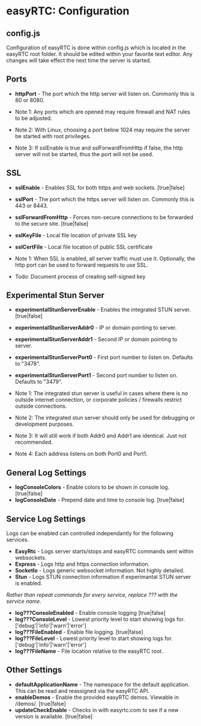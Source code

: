 easyRTC: Configuration
======================

config.js
---------

Configuration of easyRTC is done within config.js which is located in the easyRTC root folder. It should be edited within your favorite text editor. Any changes will take effect the next time the server is started.


Ports
-----
- **httpPort** - The port which the http server will listen on. Commonly this is 80 or 8080.

- Note 1: Any ports which are opened may require firewall and NAT rules to be adjusted.

- Note 2: With Linux, choosing a port below 1024 may require the server be started with root privileges.

- Note 3: If sslEnable is true and sslForwardFromHttp if false, the http server will not be started, thus the port will not be used.


SSL
---

- **sslEnable** - Enables SSL for both https and web sockets. [true|false]
- **sslPort** - The port which the https server will listen on. Commonly this is 443 or 8443.
- **sslForwardFromHttp** - Forces non-secure connections to be forwarded to the secure site. [true|false]
- **sslKeyFile** - Local file location of private SSL key
- **sslCertFile** - Local file location of public SSL certificate

- Note 1: When SSL is enabled, all server traffic must use it. Optionally, the http port can be used to forward requests to use SSL.

- Todo: Document process of creating self-signed key


Experimental Stun Server
------------------------

- **experimentalStunServerEnable** - Enables the integrated STUN server. [true|false]
- **experimentalStunServerAddr0** - IP or domain pointing to server.
- **experimentalStunServerAddr1** - Second IP or domain pointing to server.
- **experimentalStunServerPort0** - First port number to listen on. Defaults to "3478".
- **experimentalStunServerPort1** - Second port number to listen on. Defaults to "3479".

- Note 1: The integrated stun server is useful in cases where there is no outside internet connection, or corporate policies / firewalls restrict outside connections.

- Note 2: The integrated stun server should only be used for debugging or development purposes. 

- Note 3: It will still work if both Addr0 and Addr1 are identical. Just not recommended.

- Note 4: Each address listens on both Port0 and Port1.


General Log Settings
--------------------

- **logConsoleColors** - Enable colors to be shown in console log. [true|false]
- **logConsoleDate** - Prepend date and time to console log. [true|false]


Service Log Settings
--------------------
Logs can be enabled can controlled independantly for the following services.

- **EasyRtc** - Logs server starts/stops and easyRTC commands sent within websockets.
- **Express** - Logs http and https connection information.
- **SocketIo** - Logs generic websocket information. Not highly detailed.
- **Stun** - Logs STUN connection information if experimantal STUN server is enabled.


*Rather than repeat commands for every service, replace ??? with the service name.*

- **log???ConsoleEnabled** - Enable console logging [true|false]
- **log???ConsoleLevel** - Lowest priority level to start showing logs for. ['debug'|'info'|'warn'|'error']
- **log???FileEnabled** - Enable file logging. [true|false]
- **log???FileLevel** - Lowest priority level to start showing logs for. ['debug'|'info'|'warn'|'error']
- **log???FileName** - File location relative to the easyRTC root.


Other Settings
--------------

- **defaultApplicationName** - The namespace for the default application. This can be read and reassigned via the easyRTC API.
- **enableDemos** - Enable the provided easyRTC demos. Viewable in /demos/. [true|false]
- **updateCheckEnable** - Checks in with easyrtc.com to see if a new version is available. [true|false]





